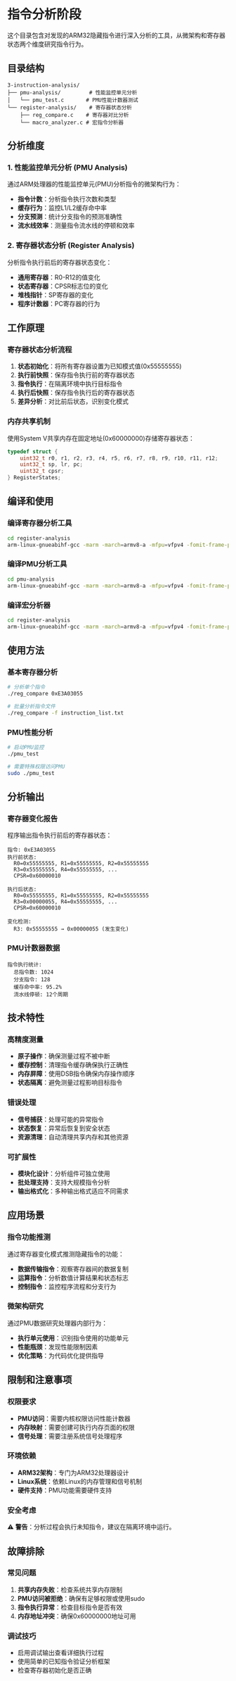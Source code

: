 # 指令分析阶段

这个目录包含对发现的ARM32隐藏指令进行深入分析的工具，从微架构和寄存器状态两个维度研究指令行为。

## 目录结构

```
3-instruction-analysis/
├── pmu-analysis/         # 性能监控单元分析
│   └── pmu_test.c       # PMU性能计数器测试
└── register-analysis/    # 寄存器状态分析
    ├── reg_compare.c    # 寄存器对比分析
    └── macro_analyzer.c # 宏指令分析器
```

## 分析维度

### 1. 性能监控单元分析 (PMU Analysis)
通过ARM处理器的性能监控单元(PMU)分析指令的微架构行为：
- **指令计数**：分析指令执行次数和类型
- **缓存行为**：监控L1/L2缓存命中率
- **分支预测**：统计分支指令的预测准确性
- **流水线效率**：测量指令流水线的停顿和效率

### 2. 寄存器状态分析 (Register Analysis)
分析指令执行前后的寄存器状态变化：
- **通用寄存器**：R0-R12的值变化
- **状态寄存器**：CPSR标志位的变化  
- **堆栈指针**：SP寄存器的变化
- **程序计数器**：PC寄存器的行为

## 工作原理

### 寄存器状态分析流程
1. **状态初始化**：将所有寄存器设置为已知模式值(0x55555555)
2. **执行前快照**：保存指令执行前的寄存器状态
3. **指令执行**：在隔离环境中执行目标指令
4. **执行后快照**：保存指令执行后的寄存器状态
5. **差异分析**：对比前后状态，识别变化模式

### 内存共享机制
使用System V共享内存在固定地址(0x60000000)存储寄存器状态：
```c
typedef struct {
    uint32_t r0, r1, r2, r3, r4, r5, r6, r7, r8, r9, r10, r11, r12;
    uint32_t sp, lr, pc;
    uint32_t cpsr;
} RegisterStates;
```

## 编译和使用

### 编译寄存器分析工具
```bash
cd register-analysis
arm-linux-gnueabihf-gcc -marm -march=armv8-a -mfpu=vfpv4 -fomit-frame-pointer -mfloat-abi=hard -o reg_compare reg_compare.c -static
```

### 编译PMU分析工具
```bash
cd pmu-analysis
arm-linux-gnueabihf-gcc -marm -march=armv8-a -mfpu=vfpv4 -fomit-frame-pointer -mfloat-abi=hard -o pmu_test pmu_test.c
```

### 编译宏分析器
```bash
cd register-analysis
arm-linux-gnueabihf-gcc -marm -march=armv8-a -mfpu=vfpv4 -fomit-frame-pointer -mfloat-abi=hard -o macro_analyzer macro_analyzer.c
```

## 使用方法

### 基本寄存器分析
```bash
# 分析单个指令
./reg_compare 0xE3A03055

# 批量分析指令文件
./reg_compare -f instruction_list.txt
```

### PMU性能分析
```bash
# 启动PMU监控
./pmu_test

# 需要特殊权限访问PMU
sudo ./pmu_test
```

## 分析输出

### 寄存器变化报告
程序输出指令执行前后的寄存器状态：
```
指令: 0xE3A03055
执行前状态:
  R0=0x55555555, R1=0x55555555, R2=0x55555555
  R3=0x55555555, R4=0x55555555, ...
  CPSR=0x60000010

执行后状态:
  R0=0x55555555, R1=0x55555555, R2=0x55555555
  R3=0x00000055, R4=0x55555555, ...
  CPSR=0x60000010

变化检测:
  R3: 0x55555555 → 0x00000055 (发生变化)
```

### PMU计数器数据
```
指令执行统计:
  总指令数: 1024
  分支指令: 128
  缓存命中率: 95.2%
  流水线停顿: 12个周期
```

## 技术特性

### 高精度测量
- **原子操作**：确保测量过程不被中断
- **缓存控制**：清理指令缓存确保执行正确性
- **内存屏障**：使用DSB指令确保内存操作顺序
- **状态隔离**：避免测量过程影响目标指令

### 错误处理
- **信号捕获**：处理可能的异常指令
- **状态恢复**：异常后恢复到安全状态
- **资源清理**：自动清理共享内存和其他资源

### 可扩展性
- **模块化设计**：分析组件可独立使用
- **批处理支持**：支持大规模指令分析
- **输出格式化**：多种输出格式适应不同需求

## 应用场景

### 指令功能推测
通过寄存器变化模式推测隐藏指令的功能：
- **数据传输指令**：观察寄存器间的数据复制
- **运算指令**：分析数值计算结果和状态标志
- **控制指令**：监控程序流程和分支行为

### 微架构研究
通过PMU数据研究处理器内部行为：
- **执行单元使用**：识别指令使用的功能单元
- **性能瓶颈**：发现性能限制因素
- **优化策略**：为代码优化提供指导

## 限制和注意事项

### 权限要求
- **PMU访问**：需要内核权限访问性能计数器
- **内存映射**：需要创建可执行内存页面的权限
- **信号处理**：需要注册系统信号处理程序

### 环境依赖
- **ARM32架构**：专门为ARM32处理器设计
- **Linux系统**：依赖Linux的内存管理和信号机制
- **硬件支持**：PMU功能需要硬件支持

### 安全考虑
⚠️ **警告**：分析过程会执行未知指令，建议在隔离环境中运行。

## 故障排除

### 常见问题
1. **共享内存失败**：检查系统共享内存限制
2. **PMU访问被拒绝**：确保有足够权限或使用sudo
3. **指令执行异常**：检查目标指令是否有效
4. **内存地址冲突**：确保0x60000000地址可用

### 调试技巧
- 启用调试输出查看详细执行过程
- 使用简单的已知指令验证分析框架
- 检查寄存器初始化是否正确 